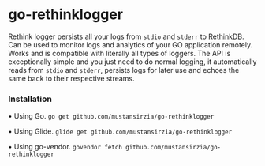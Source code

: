 # go-rethinklogger

Rethink logger persists all your logs from `stdio` and `stderr` to [RethinkDB](http://rethinkdb.com/). Can be used to monitor 
logs and analytics of your GO application remotely.
<br />
Works and is compatible with literally all types of loggers. The API is exceptionally simple and you just need to do normal logging, 
it automatically reads from `stdio` and `stderr`, persists logs for later use and echoes the same back to their respective streams.

### Installation 

• Using Go.
`go get github.com/mustansirzia/go-rethinklogger` 

• Using Glide.
`glide get github.com/mustansirzia/go-rethinklogger` 

• Using go-vendor.
`govendor fetch github.com/mustansirzia/go-rethinklogger` 